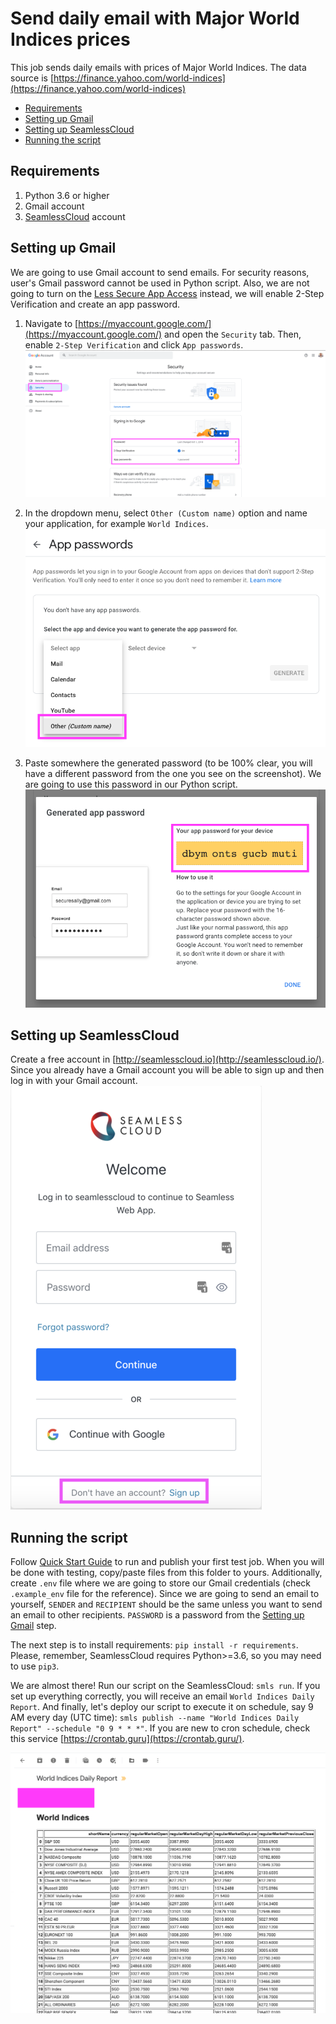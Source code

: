 # Send daily email with Major World Indices prices

This job sends daily emails with prices of Major World Indices. The data source is [https://finance.yahoo.com/world-indices](https://finance.yahoo.com/world-indices)  

- [Requirements](#requirements)
- [Setting up Gmail](#setting-up-gmail)
- [Setting up SeamlessCloud](#setting-up-seamlesscloud)
- [Running the script]()

## Requirements
1. Python 3.6 or higher
2. Gmail account
3. [SeamlessCloud](http://seamlesscloud.io/) account

## Setting up Gmail
We are going to use Gmail account to send emails. For security reasons, user's Gmail password cannot be used in Python script. Also, we are not going to turn on the [Less Secure App Access](https://support.google.com/accounts/answer/6010255?hl=en) instead, we will enable 2-Step Verification and create an app password.

1. Navigate to [https://myaccount.google.com/](https://myaccount.google.com/) and open the `Security` tab. Then, enable `2-Step Verification` and click `App passwords`.  
    ![My Account](../images/myaccount.png)

2. In the dropdown menu, select `Other (Custom name)` option and name your application, for example `World Indices`.   
    ![Select Other](../images/apps.png)
    
3. Paste somewhere the generated password (to be 100% clear, you will have a different password from the one you see on the screenshot). We are going to use this password in our Python script.  
    ![Password](../images/password.png)


## Setting up SeamlessCloud  
Create a free account in [http://seamlesscloud.io](http://seamlesscloud.io/). Since you already have a Gmail account you will be able to sign up and then log in with your Gmail account.  
![Seamless Sign Up](../images/smls-signup.png)

## Running the script  
Follow [Quick Start Guide](https://app.seamlesscloud.io/guide) to run and publish your first test job. When you will be done with testing, copy/paste files from this folder to yours. Additionally, create `.env` file where we are going to store our Gmail credentials (check `.example_env` file for the reference). Since we are going to send an email to yourself, `SENDER` and `RECIPIENT` should be the same unless you want to send an email to other recipients. `PASSWORD` is a password from the [Setting up Gmail](#setting-up-gmail) step.  

The next step is to install requirements: `pip install -r requirements`. Please, remember, SeamlessCloud requires Python>=3.6, so you may need to use `pip3`.  

We are almost there! Run our script on the SeamlessCloud: `smls run`. If you set up everything correctly, you will receive an email `World Indices Daily Report`. And finally, let's deploy our script to execute it on schedule, say 9 AM every day (UTC time): `smls publish --name "World Indices Daily Report" --schedule "0 9 * * *"`. If you are new to cron schedule, check this service [https://crontab.guru](https://crontab.guru/). 
    
![Email](../images/email.png)
